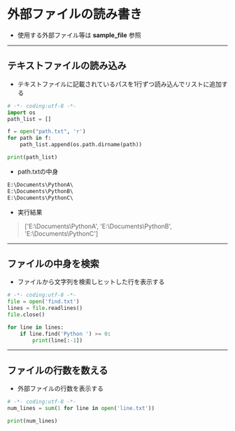 # 外部ファイルの読み書き  

* 使用する外部ファイル等は __sample_file__ 参照

***

## テキストファイルの読み込み  

* テキストファイルに記載されているパスを1行ずつ読み込んでリストに追加する

```python
# -*- coding:utf-8 -*-
import os
path_list = []

f = open("path.txt", 'r')
for path in f:
    path_list.append(os.path.dirname(path))

print(path_list)
```

* path.txtの中身

```txt
E:\Documents\PythonA\
E:\Documents\PythonB\
E:\Documents\PythonC\
```

* 実行結果

> ['E:\\Documents\\PythonA', 'E:\\Documents\\PythonB', 'E:\\Documents\\PythonC']

***

## ファイルの中身を検索  

* ファイルから文字列を検索しヒットした行を表示する

```python
# -*- coding:utf-8 -*-
file = open('find.txt')
lines = file.readlines()
file.close()

for line in lines:
    if line.find('Python ') >= 0:
        print(line[:-1])
```

***

## ファイルの行数を数える  

* 外部ファイルの行数を表示する

```python
# -*- coding:utf-8 -*-
num_lines = sum(1 for line in open('line.txt'))

print(num_lines)
```
